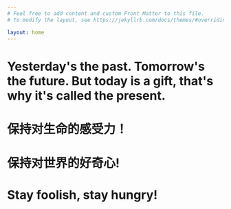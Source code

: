 ```yaml
---
# Feel free to add content and custom Front Matter to this file.
# To modify the layout, see https://jekyllrb.com/docs/themes/#overriding-theme-defaults

layout: home
---
```

# Yesterday's the past. Tomorrow's the future. But today is a gift, that's why it's called the present.
# 保持对生命的感受力！
# 保持对世界的好奇心!
# Stay foolish, stay hungry!
